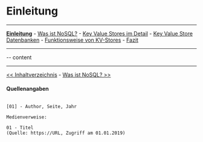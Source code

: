 # Einleitung
***
**[Einleitung](1_Einleitung.md)** - [Was ist NoSQL?](2_NoSql.md) - [Key Value Stores im Detail](3_KV_Detail.md) - [Key Value Store Datenbanken](4_KV_Datenbanken.md) - [Funktionsweise von KV-Stores](5_KV_Abfragen.md) - [Fazit](6_Fazit.md)
***


-- content

***
[<< Inhaltverzeichnis](README.md) - [Was ist NoSQL? >>](2_NoSql.md)

#### Quellenangaben
```

[01] - Author, Seite, Jahr

Medienverweise:

01 - Titel
(Quelle: https://URL, Zugriff am 01.01.2019)

```
